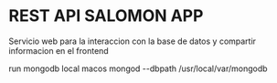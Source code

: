 <h1>REST API SALOMON APP</h1>
<p>Servicio web para la interaccion con la base de datos y compartir informacion en el frontend</p>
<p>run mongodb local macos mongod --dbpath /usr/local/var/mongodb</p>
